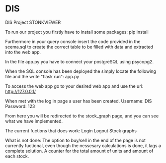 # DIS
DIS Project STONKVIEWER

To run our project you firstly have to install some packages:
pip install

Furthermore in your query console insert the code provided in the scema.sql to create the correct table to be filled with data and extracted into the web app.

In the file app.py you have to connect your postgreSQL using psycopg2.

When the SQL console has been deployed the simply locate the following file and the write "flask run":
app.py

To access the web app go to your desired web app and use the url: http://127.0.0.1/

When met with the log in page a user has been created.
Username: DIS
Password: 123

From here you will be redirected to the stock_graph page, and you can see what we have implemented.

The current fuctions that does work:
Login
Logout
Stock graphs

What is not done:
The option to buy/sell in the end of the page is not currently fuctional, even though the nessesary calculations is done, it lags a complete solution.
A counter for the total amount of units and amount of each stock.
